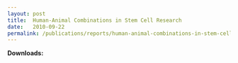 ```yaml
---
layout: post
title:  Human-Animal Combinations in Stem Cell Research
date:   2010-09-22
permalink: /publications/reports/human-animal-combinations-in-stem-cell-research
---
```


**Downloads:**
